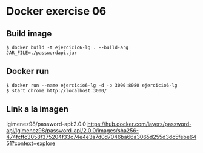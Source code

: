 # Docker exercise 06


## Build image 
```
$ docker build -t ejercicio6-lg . --build-arg JAR_FILE=./passwordapi.jar
```

## Docker run
```
$ docker run --name ejercicio6-lg -d -p 3000:8080 ejercicio6-lg
$ start chrome http://localhost:3000/
```

## Link a la imagen
lgimenez98/password-api:2.0.0
https://hub.docker.com/layers/password-api/lgimenez98/password-api/2.0.0/images/sha256-474fcffc3058f375204f33c74e4e3a7d0d7046ba66a3065d255d3dc5febe6451?context=explore